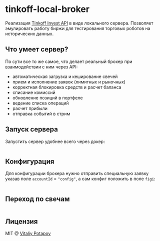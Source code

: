 # tinkoff-local-broker
Реализация [Tinkoff Invest API](https://tinkoff.github.io/investAPI/) в виде локального сервера.
Позволяет эмулировать работу биржи для тестирования торговых роботов на исторических данных.

## Что умеет сервер?
По сути все то же самое, что делает реальный брокер при взаимодействии с ним через API:

* автоматическая загрузка и кеширование свечей
* прием и исполнение заявок (лимитных и рыночных)
* корректная блокировка средств и расчет баланса
* списание комиссий
* обновление позиций в портфеле
* ведение списка операций
* расчет прибыли
* отправка событий в стрим

## Запуск сервера
Запустить сервер удобнее всего через докер:
```
```

## Конфигурация
Для конфигурации брокера нужно отправить специальную заявку указав поле `accountId` = `"config"`,
а сам конфиг положить в поле `figi`:
```

```

## Переход по свечам
```
```

## Лицензия
MIT @ [Vitaliy Potapov](https://github.com/vitalets)

